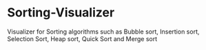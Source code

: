 # Sorting-Visualizer
Visualizer for Sorting algorithms such as Bubble sort, Insertion sort, Selection Sort, Heap sort, Quick Sort and Merge sort
